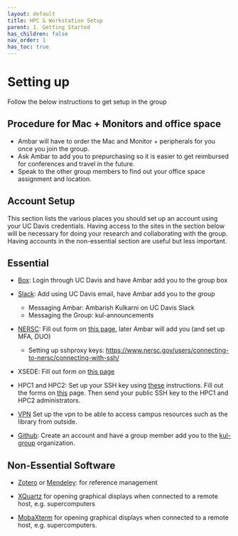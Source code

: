 ```yaml
---
layout: default
title: HPC & Workstation Setup
parent: 1. Getting Started
has_children: false
nav_order: 1
has_toc: true
---
```


# Setting up

Follow the below instructions to get setup in the group

## Procedure for Mac + Monitors and office space

- Ambar will have to order the Mac and Monitor + peripherals for you once you join the group.
- Ask Ambar to add you to prepurchasing so it is easier to get reimbursed for conferences and travel in the future.
- Speak to the other group members to find out your office space assignment and location.

## Account Setup

This section lists the various places you should set up an account using your UC Davis credentials. Having access to the sites in the section below will be necessary for doing your research and collaborating with the group. Having accounts in the non-essential section are useful but less important.

## Essential

- [Box](https://ucdavis.app.box.com/): Login through UC Davis and have Ambar add you to the group box

- [Slack](https://slack.com/get-started#/find): Add using UC Davis email, have Ambar add you to the group
  - Messaging Ambar: Ambarish Kulkarni on UC Davis Slack
  - Messaging the Group: kul-announcements

- [NERSC](https://www.nersc.gov/): Fill out form on [this page](https://iris.nersc.gov/add-user), later Ambar will add you (and set up MFA, DUO)
  - Setting up sshproxy keys: <https://www.nersc.gov/users/connecting-to-nersc/connecting-with-ssh/>

- XSEDE: Fill out form on [this page](https://portal.xsede.org/?p_p_id=58&p_p_lifecycle=0&p_p_state=maximized&p_p_mode=view&saveLastPath=0&_58_struts_action=%2Flogin%2Fcreate_account)

- HPC1 and HPC2: Set up your SSH key using [these](https://wiki.cse.ucdavis.edu/support:general:security:ssh?&#generating_a_key_pair) instructions. Fill out the forms on [this](https://www.hpc.ucdavis.edu/account-request-forms) page. Then send your public SSH key to the HPC1 and HPC2 administrators.

- [VPN](https://library.ucdavis.edu/vpn/) Set up the vpn to be able to access campus resources such as the library from outside.

- [Github](https://github.com/): Create an account and have a group member add you to the [kul-group](https://github.com/kul-group) organization.

## Non-Essential Software

- [Zotero](https://www.zotero.org/) or [Mendeley](https://www.mendeley.com/?interaction_required=true): for reference management

- [XQuartz](https://www.xquartz.org/) for opening graphical displays when connected to a remote host, e.g. supercomputers

- [MobaXterm](https://mobaxterm.mobatek.net/download.html) for opening graphical displays when connected to a remote host, e.g. supercomputers.
